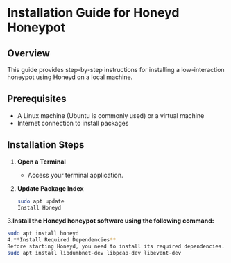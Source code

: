 # Installation Guide for Honeyd Honeypot

## Overview
This guide provides step-by-step instructions for installing a low-interaction honeypot using Honeyd on a local machine.

## Prerequisites
- A Linux machine (Ubuntu is commonly used) or a virtual machine
- Internet connection to install packages

## Installation Steps

1. **Open a Terminal**
   - Access your terminal application.

2. **Update Package Index**
   ```bash
   sudo apt update
   Install Honeyd
3.**Install the Honeyd honeypot software using the following command:**
   ```bash
   sudo apt install honeyd
4.**Install Required Dependencies**
Before starting Honeyd, you need to install its required dependencies. Use the following command:
sudo apt install libdumbnet-dev libpcap-dev libevent-dev
